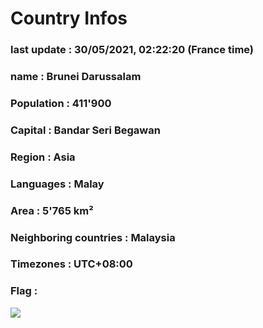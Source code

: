 # Country  Infos
### last update : 30/05/2021, 02:22:20 (France time)

### name : Brunei Darussalam
### Population : 411'900
### Capital : Bandar Seri Begawan
### Region : Asia
### Languages : Malay
### Area : 5'765 km²
### Neighboring countries : Malaysia
### Timezones : UTC+08:00

### Flag :
![](https://restcountries.eu/data/brn.svg)